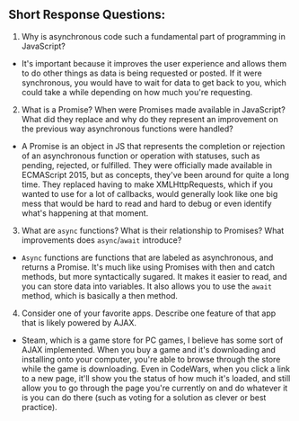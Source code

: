 ## Short Response Questions:

1. Why is asynchronous code such a fundamental part of programming in JavaScript?
- It's important because it improves the user experience and allows them to do other things as data is being requested or posted. If it were synchronous, you would have to wait for data to get back to you, which could take a while depending on how much you're requesting.

2. What is a Promise? When were Promises made available in JavaScript? What did they replace and why do they represent an improvement on the previous way asynchronous functions were handled?
- A Promise is an object in JS that represents the completion or rejection of an asynchronous function or operation with statuses, such as pending, rejected, or fulfilled. They were officially made available in ECMAScript 2015, but as concepts, they've been around for quite a long time. They replaced having to make XMLHttpRequests, which if you wanted to use for a lot of callbacks, would generally look like one big mess that would be hard to read and hard to debug or even identify what's happening at that moment.

3. What are `async` functions? What is their relationship to Promises? What improvements does `async`/`await` introduce?
- `Async` functions are functions that are labeled as asynchronous, and returns a Promise. It's much like using Promises with then and catch methods, but more syntactically sugared. It makes it easier to read, and you can store data into variables. It also allows you to use the `await` method, which is basically a then method.

4. Consider one of your favorite apps. Describe one feature of that app that is likely powered by AJAX.
- Steam, which is a game store for PC games, I believe has some sort of AJAX implemented. When you buy a game and it's downloading and installing onto your computer, you're able to browse through the store while the game is downloading. Even in CodeWars, when you click a link to a new page, it'll show you the status of how much it's loaded, and still allow you to go through the page you're currently on and do whatever it is you can do there (such as voting for a solution as clever or best practice).